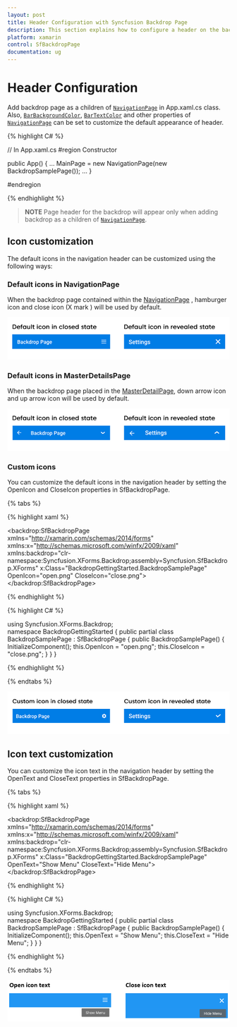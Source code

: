 ```yaml
---
layout: post
title: Header Configuration with Syncfusion Backdrop Page
description: This section explains how to configure a header on the backdrop page by setting specific icons while switching between layers and also customizing the text for open and close icons.
platform: xamarin
control: SfBackdropPage
documentation: ug
---
```


# Header Configuration

Add backdrop page as a children of [`NavigationPage`](https://docs.microsoft.com/en-us/dotnet/api/xamarin.forms.navigationpage?view=xamarin-forms) in App.xaml.cs class. Also, [`BarBackgroundColor`](https://docs.microsoft.com/en-us/dotnet/api/xamarin.forms.navigationpage.barbackgroundcolor?view=xamarin-forms), [`BarTextColor`](https://docs.microsoft.com/en-us/dotnet/api/xamarin.forms.navigationpage.bartextcolor?view=xamarin-forms) and other properties of [`NavigationPage`](https://docs.microsoft.com/en-us/dotnet/api/xamarin.forms.navigationpage?view=xamarin-forms) can be set to customize the default appearance of header.
 
{% highlight C# %} 

// In App.xaml.cs 
#region Constructor

public App()
{ 
   … 
  MainPage = new NavigationPage(new BackdropSamplePage());
   … 
}

#endregion 

{% endhighlight %}

>**NOTE**
Page header for the backdrop will appear only when adding backdrop as a children of [`NavigationPage`](https://docs.microsoft.com/en-us/dotnet/api/xamarin.forms.navigationpage?view=xamarin-forms).
 
## Icon customization

The default icons in the navigation header can be customized using the following ways:

### Default icons in NavigationPage

When the backdrop page contained within the [NavigationPage](https://docs.microsoft.com/en-us/dotnet/api/xamarin.forms.navigationpage?view=xamarin-forms) , hamburger icon and close icon (X mark ) will be used by default.

![Hamburger icon](Header-Configuration-images/Hamburger.png)

### Default icons in MasterDetailsPage

When the backdrop page placed in the [MasterDetailPage](https://docs.microsoft.com/en-us/dotnet/api/xamarin.forms.masterdetailpage?view=xamarin-forms), down arrow icon and up arrow icon will be used by default.

![Arrow icon](Header-Configuration-images/Arrow.png)

### Custom icons

You can customize the default icons in the navigation header by setting the OpenIcon and CloseIcon properties in SfBackdropPage.

{% tabs %} 

{% highlight xaml %} 

<?xml version="1.0" encoding="UTF-8"?>
<backdrop:SfBackdropPage
    xmlns="http://xamarin.com/schemas/2014/forms"
    xmlns:x="http://schemas.microsoft.com/winfx/2009/xaml"
    xmlns:backdrop="clr-namespace:Syncfusion.XForms.Backdrop;assembly=Syncfusion.SfBackdrop.XForms"
    x:Class="BackdropGettingStarted.BackdropSamplePage"
    OpenIcon="open.png"
    CloseIcon="close.png">
</backdrop:SfBackdropPage>

{% endhighlight %}

{% highlight C# %} 

using Syncfusion.XForms.Backdrop;	
namespace BackdropGettingStarted
{
    public partial class BackdropSamplePage : SfBackdropPage
    {
        public BackdropSamplePage()
        {
            InitializeComponent();
            this.OpenIcon = "open.png";
            this.CloseIcon = "close.png";
        }
    }
}

{% endhighlight %}

{% endtabs %}

 ![Open Custom icons](Header-Configuration-images/Settings.png)
 
## Icon text customization

You can customize the icon text in the navigation header by setting the OpenText and CloseText properties in SfBackdropPage.

{% tabs %} 

{% highlight xaml %} 

<?xml version="1.0" encoding="UTF-8"?>
<backdrop:SfBackdropPage
    xmlns="http://xamarin.com/schemas/2014/forms"
    xmlns:x="http://schemas.microsoft.com/winfx/2009/xaml"
    xmlns:backdrop="clr-namespace:Syncfusion.XForms.Backdrop;assembly=Syncfusion.SfBackdrop.XForms"
    x:Class="BackdropGettingStarted.BackdropSamplePage"
    OpenText="Show Menu"
    CloseText="Hide Menu">
</backdrop:SfBackdropPage>

{% endhighlight %}

{% highlight C# %} 

using Syncfusion.XForms.Backdrop;	
namespace BackdropGettingStarted
{
    public partial class BackdropSamplePage : SfBackdropPage
    {
        public BackdropSamplePage()
        {
            InitializeComponent();
            this.OpenText = "Show Menu";
            this.CloseText = "Hide Menu";
        }
    }
}

{% endhighlight %}

{% endtabs %}

 ![Icon text icons](Header-Configuration-images/OpenIconCloseIconText.png)
 